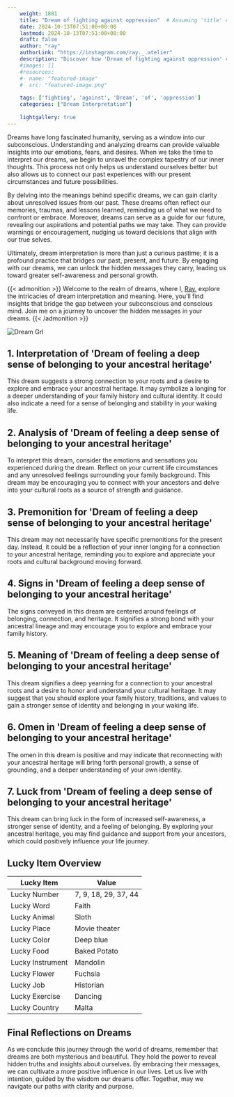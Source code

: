 ```yaml
---
    weight: 1881
    title: "Dream of fighting against oppression"  # Assuming 'title' column exists
    date: 2024-10-13T07:51:00+08:00
    lastmod: 2024-10-13T07:51:00+08:00
    draft: false
    author: "ray"
    authorLink: "https://instagram.com/ray._.atelier"
    description: "Discover how 'Dream of fighting against oppression' can interpret your future and uncover its significant meanings in your life."
    #images: []
    #resources:
    #- name: "featured-image"
    #  src: "featured-image.png"
    
    tags: ['fighting', 'against', 'Dream', 'of', 'oppression']
    categories: ["Dream Interpretation"]
    
    lightgallery: true
---
```

    
Dreams have long fascinated humanity, serving as a window into our subconscious. Understanding and analyzing dreams can provide valuable insights into our emotions, fears, and desires. When we take the time to interpret our dreams, we begin to unravel the complex tapestry of our inner thoughts. This process not only helps us understand ourselves better but also allows us to connect our past experiences with our present circumstances and future possibilities.

By delving into the meanings behind specific dreams, we can gain clarity about unresolved issues from our past. These dreams often reflect our memories, traumas, and lessons learned, reminding us of what we need to confront or embrace. Moreover, dreams can serve as a guide for our future, revealing our aspirations and potential paths we may take. They can provide warnings or encouragement, nudging us toward decisions that align with our true selves.

Ultimately, dream interpretation is more than just a curious pastime; it is a profound practice that bridges our past, present, and future. By engaging with our dreams, we can unlock the hidden messages they carry, leading us toward greater self-awareness and personal growth.

{{< admonition >}}
Welcome to the realm of dreams, where I, [Ray](https://instagram.com/ray._.atelier), explore the intricacies of dream interpretation and meaning. Here, you’ll find insights that bridge the gap between your subconscious and conscious mind. Join me on a journey to uncover the hidden messages in your dreams.
{{< /admonition >}}

![Dream Grl](https://cdn.pixabay.com/photo/2017/11/02/03/35/gothic-2910057_1280.jpg "Dream Grl")

## 1. Interpretation of 'Dream of feeling a deep sense of belonging to your ancestral heritage'

This dream suggests a strong connection to your roots and a desire to explore and embrace your ancestral heritage. It may symbolize a longing for a deeper understanding of your family history and cultural identity. It could also indicate a need for a sense of belonging and stability in your waking life.

## 2. Analysis of 'Dream of feeling a deep sense of belonging to your ancestral heritage'

To interpret this dream, consider the emotions and sensations you experienced during the dream. Reflect on your current life circumstances and any unresolved feelings surrounding your family background. This dream may be encouraging you to connect with your ancestors and delve into your cultural roots as a source of strength and guidance.

## 3. Premonition for 'Dream of feeling a deep sense of belonging to your ancestral heritage'

This dream may not necessarily have specific premonitions for the present day. Instead, it could be a reflection of your inner longing for a connection to your ancestral heritage, reminding you to explore and appreciate your roots and cultural background moving forward.

## 4. Signs in 'Dream of feeling a deep sense of belonging to your ancestral heritage'

The signs conveyed in this dream are centered around feelings of belonging, connection, and heritage. It signifies a strong bond with your ancestral lineage and may encourage you to explore and embrace your family history.

## 5. Meaning of 'Dream of feeling a deep sense of belonging to your ancestral heritage'

This dream signifies a deep yearning for a connection to your ancestral roots and a desire to honor and understand your cultural heritage. It may suggest that you should explore your family history, traditions, and values to gain a stronger sense of identity and belonging in your waking life.

## 6. Omen in 'Dream of feeling a deep sense of belonging to your ancestral heritage'

The omen in this dream is positive and may indicate that reconnecting with your ancestral heritage will bring forth personal growth, a sense of grounding, and a deeper understanding of your own identity.

## 7. Luck from 'Dream of feeling a deep sense of belonging to your ancestral heritage'

This dream can bring luck in the form of increased self-awareness, a stronger sense of identity, and a feeling of belonging. By exploring your ancestral heritage, you may find guidance and support from your ancestors, which could positively influence your life journey.

## Lucky Item Overview
| Lucky Item          | Value              |
|---------------|--------------------|
| Lucky Number        | 7, 9, 18, 29, 37, 44  |
| Lucky Word          | Faith |
| Lucky Animal        | Sloth |
| Lucky Place         | Movie theater     |
| Lucky Color         | Deep blue     |
| Lucky Food          | Baked Potato      |
| Lucky Instrument    | Mandolin |
| Lucky Flower        | Fuchsia    |
| Lucky Job           | Historian       |
| Lucky Exercise      | Dancing  |
| Lucky Country       | Malta    |


##  Final Reflections on Dreams

As we conclude this journey through the world of dreams, remember that dreams are both mysterious and beautiful. They hold the power to reveal hidden truths and insights about ourselves. By embracing their messages, we can cultivate a more positive influence in our lives. Let us live with intention, guided by the wisdom our dreams offer. Together, may we navigate our paths with clarity and purpose.
